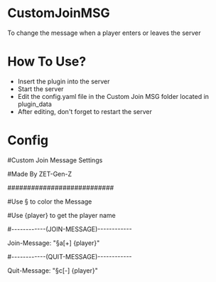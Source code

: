 # CustomJoinMSG
  To change the message when a player enters or leaves the server

# How To Use?
 - Insert the plugin into the server
 - Start the server
 - Edit the config.yaml file in the Custom Join MSG folder located in plugin_data
 - After editing, don't forget to restart the server

# Config
#Custom Join Message Settings

#Made By ZET-Gen-Z

###########################

#Use § to color the Message

#Use {player} to get the player name

#------------(JOIN-MESSAGE)------------

Join-Message: "§a[+] {player}"

#------------(QUIT-MESSAGE)------------

Quit-Message: "§c[-] {player}"
